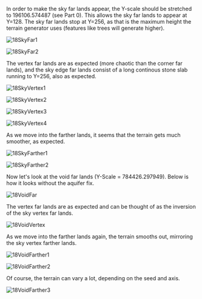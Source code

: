 In order to make the sky far lands appear, the Y-scale should be stretched to 196106.574487 (see Part 0). This allows the sky far lands to appear at Y=128. The sky far lands stop at Y=256, as that is the maximum height the terrain generator uses (features like trees will generate higher).

![18SkyFar1](https://raw.githubusercontent.com/ThisTestUser/FarLandsChronicles/master/assets/Ch6/18SkyFar1.png)
 
![18SkyFar2](https://raw.githubusercontent.com/ThisTestUser/FarLandsChronicles/master/assets/Ch6/18SkyFar2.png)

The vertex far lands are as expected (more chaotic than the corner far lands), and the sky edge far lands consist of a long continous stone slab running to Y=256, also as expected.

![18SkyVertex1](https://raw.githubusercontent.com/ThisTestUser/FarLandsChronicles/master/assets/Ch6/18SkyVertex1.png)
 
![18SkyVertex2](https://raw.githubusercontent.com/ThisTestUser/FarLandsChronicles/master/assets/Ch6/18SkyVertex2.png)

![18SkyVertex3](https://raw.githubusercontent.com/ThisTestUser/FarLandsChronicles/master/assets/Ch6/18SkyVertex3.png)

![18SkyVertex4](https://raw.githubusercontent.com/ThisTestUser/FarLandsChronicles/master/assets/Ch6/18SkyVertex4.png)

As we move into the farther lands, it seems that the terrain gets much smoother, as expected.

![18SkyFarther1](https://raw.githubusercontent.com/ThisTestUser/FarLandsChronicles/master/assets/Ch6/18SkyFarther1.png)
 
![18SkyFarther2](https://raw.githubusercontent.com/ThisTestUser/FarLandsChronicles/master/assets/Ch6/18SkyFarther2.png)

Now let's look at the void far lands (Y-Scale = 784426.297949). Below is how it looks without the aquifer fix.

![18VoidFar](https://raw.githubusercontent.com/ThisTestUser/FarLandsChronicles/master/assets/Ch6/18VoidFar.png)

The vertex far lands are as expected and can be thought of as the inversion of the sky vertex far lands.

![18VoidVertex](https://raw.githubusercontent.com/ThisTestUser/FarLandsChronicles/master/assets/Ch6/18VoidVertex.png)

As we move into the farther lands again, the terrain smooths out, mirroring the sky vertex farther lands.

![18VoidFarther1](https://raw.githubusercontent.com/ThisTestUser/FarLandsChronicles/master/assets/Ch6/18VoidFarther1.png)
 
![18VoidFarther2](https://raw.githubusercontent.com/ThisTestUser/FarLandsChronicles/master/assets/Ch6/18VoidFarther2.png)

Of course, the terrain can vary a lot, depending on the seed and axis.

![18VoidFarther3](https://raw.githubusercontent.com/ThisTestUser/FarLandsChronicles/master/assets/Ch6/18VoidFarther3.png)
